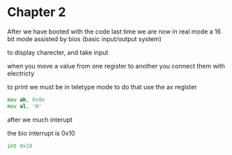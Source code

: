 # Chapter 2

After we have booted with the code last time we are now in real mode a 16 bit mode assisted by bios (basic input/output system)

to display charecter, and take input

when you move a value from one register to another you connect them with electricty

to print we must be in teletype mode to do that use the ax register

```asm
mov ah, 0x0e
mov al, 'H'
```

after we much interupt

the bio interrupt is 0x10

```asm
int 0x10
```
